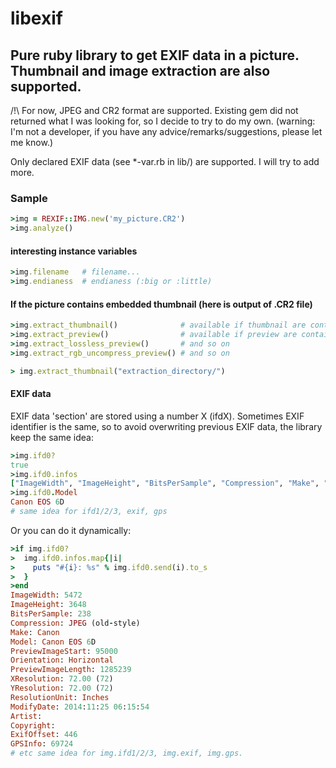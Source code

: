 # libexif
Pure ruby library to get EXIF data in a picture. Thumbnail and image extraction are also supported.
--
/!\ For now, JPEG and CR2 format are supported.
Existing gem did not returned what I was looking for, so I decide to try to do my own.
(warning: I'm not a developer, if you have any advice/remarks/suggestions, please let me know.)

Only declared EXIF data (see *-var.rb in lib/) are supported. I will try to add more.

### Sample
```ruby
>img = REXIF::IMG.new('my_picture.CR2')
>img.analyze()
```

#### interesting instance variables
```ruby
>img.filename   # filename...
>img.endianess  # endianess (:big or :little)
```

#### If the picture contains embedded thumbnail (here is output of .CR2 file)
```ruby
>img.extract_thumbnail()              # available if thumbnail are contains in the file
>img.extract_preview()                # available if preview are contains in the file
>img.extract_lossless_preview()       # and so on
>img.extract_rgb_uncompress_preview() # and so on

> img.extract_thumbnail("extraction_directory/")
```

#### EXIF data
EXIF data 'section' are stored using a number X (ifdX). Sometimes EXIF identifier is the same, so to
avoid overwriting previous EXIF data, the library keep the same idea:

```ruby
>img.ifd0?
true
>img.ifd0.infos
["ImageWidth", "ImageHeight", "BitsPerSample", "Compression", "Make", "Model", "PreviewImageStart", "Orientation", "PreviewImageLength", "XResolution", "YResolution", "ResolutionUnit", "ModifyDate", "Artist", "Copyright", "ExifOffset", "GPSInfo"]
>img.ifd0.Model
Canon EOS 6D
# same idea for ifd1/2/3, exif, gps
```

Or you can do it dynamically:

```ruby
>if img.ifd0?
>  img.ifd0.infos.map{|i|
>    puts "#{i}: %s" % img.ifd0.send(i).to_s
>  }
>end
ImageWidth: 5472
ImageHeight: 3648
BitsPerSample: 238
Compression: JPEG (old-style)
Make: Canon
Model: Canon EOS 6D
PreviewImageStart: 95000
Orientation: Horizontal
PreviewImageLength: 1285239
XResolution: 72.00 (72)
YResolution: 72.00 (72)
ResolutionUnit: Inches
ModifyDate: 2014:11:25 06:15:54
Artist: 
Copyright: 
ExifOffset: 446
GPSInfo: 69724
# etc same idea for img.ifd1/2/3, img.exif, img.gps.
```
